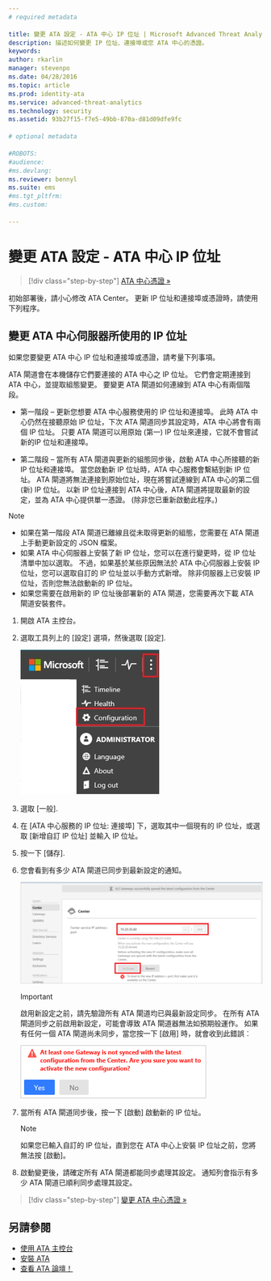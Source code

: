 ```yaml
---
# required metadata

title: 變更 ATA 設定 - ATA 中心 IP 位址 | Microsoft Advanced Threat Analytics
description: 描述如何變更 IP 位址、連接埠或您 ATA 中心的憑證。
keywords:
author: rkarlin
manager: stevenpo
ms.date: 04/28/2016
ms.topic: article
ms.prod: identity-ata
ms.service: advanced-threat-analytics
ms.technology: security
ms.assetid: 93b27f15-f7e5-49bb-870a-d81d09dfe9fc

# optional metadata

#ROBOTS:
#audience:
#ms.devlang:
ms.reviewer: bennyl
ms.suite: ems
#ms.tgt_pltfrm:
#ms.custom:

---
```


# 變更 ATA 設定 - ATA 中心 IP 位址

>[!div class="step-by-step"]
[ATA 中心憑證 »](modifying-ata-config-centercert.md)

初始部署後，請小心修改 ATA Center。 更新 IP 位址和連接埠或憑證時，請使用下列程序。

## 變更 ATA 中心伺服器所使用的 IP 位址
如果您要變更 ATA 中心 IP 位址和連接埠或憑證，請考量下列事項。

ATA 閘道會在本機儲存它們要連接的 ATA 中心之 IP 位址。 它們會定期連接到 ATA 中心，並提取組態變更。 要變更 ATA 閘道如何連線到 ATA 中心有兩個階段。

-   第一階段 – 更新您想要 ATA 中心服務使用的 IP 位址和連接埠。 此時 ATA 中心仍然在接聽原始 IP 位址，下次 ATA 閘道同步其設定時，ATA 中心將會有兩個 IP 位址。 只要 ATA 閘道可以用原始 (第一) IP 位址來連接，它就不會嘗試新的IP 位址和連接埠。

-   第二階段 – 當所有 ATA 閘道與更新的組態同步後，啟動 ATA 中心所接聽的新 IP 位址和連接埠。 當您啟動新 IP 位址時，ATA 中心服務會繫結到新 IP 位址。 ATA 閘道將無法連接到原始位址，現在將嘗試連線到 ATA 中心的第二個 (新) IP 位址。 以新 IP 位址連接到 ATA 中心後，ATA 閘道將提取最新的設定，並為 ATA 中心提供單一憑證。 (除非您已重新啟動此程序。)

> [!NOTE]
> -   如果在第一階段 ATA 閘道已離線且從未取得更新的組態，您需要在 ATA 閘道上手動更新設定的 JSON 檔案。
> -   如果 ATA 中心伺服器上安裝了新 IP 位址，您可以在進行變更時，從 IP 位址清單中加以選取。 不過，如果基於某些原因無法於 ATA 中心伺服器上安裝 IP 位址，您可以選取自訂的 IP 位址並以手動方式新增。 除非伺服器上已安裝 IP 位址，否則您無法啟動新的 IP 位址。
> -   如果您需要在啟用新的 IP 位址後部署新的 ATA 閘道，您需要再次下載 ATA 閘道安裝套件。

1.  開啟 ATA 主控台。

2.  選取工具列上的 [設定] 選項，然後選取 [設定].

    ![ATA 組態設定圖示](media/ATA-config-icon.JPG)

3.  選取 [一般].

4.  在 [ATA 中心服務的 IP 位址: 連接埠] 下，選取其中一個現有的 IP 位址，或選取 [新增自訂 IP 位址] 並輸入 IP 位址。

5.  按一下 [儲存].

6.  您會看到有多少 ATA 閘道已同步到最新設定的通知。

    ![ATA 中心同步處理閘道影像](media/ATA-chge-IP-after-clicking-save.png)

    >[!IMPORTANT]
    >啟用新設定之前，請先驗證所有 ATA 閘道均已與最新設定同步。 在所有 ATA 閘道同步之前啟用新設定，可能會導致 ATA 閘道器無法如預期般運作。 如果有任何一個 ATA 閘道尚未同步，當您按一下 [啟用] 時，就會收到此錯誤︰
    >
    >    ![ATA 閘道同步錯誤](media/ataGW-not-synced.png)


7.  當所有 ATA 閘道同步後，按一下 [啟動] 啟動新的 IP 位址。

    > [!NOTE]
    > 如果您已輸入自訂的 IP 位址，直到您在 ATA 中心上安裝 IP 位址之前，您將無法按 [啟動]。

8.  啟動變更後，請確定所有 ATA 閘道都能同步處理其設定。 通知列會指示有多少 ATA 閘道已順利同步處理其設定。

>[!div class="step-by-step"]
[變更 ATA 中心憑證 »](modifying-ata-config-centercert.md)


## 另請參閱
- [使用 ATA 主控台](working-with-ata-console.md)
- [安裝 ATA](install-ata.md)
- [查看 ATA 論壇！](https://social.technet.microsoft.com/Forums/security/en-US/home?forum=mata)


<!--HONumber=May16_HO1-->


